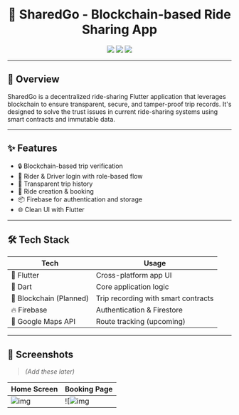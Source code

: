 <h1 align="center">🚗 SharedGo - Blockchain-based Ride Sharing App</h1>

<p align="center">
  <img src="https://img.shields.io/badge/Flutter-%2302569B.svg?style=for-the-badge&logo=flutter&logoColor=white" />
  <img src="https://img.shields.io/badge/Dart-%230175C2.svg?style=for-the-badge&logo=dart&logoColor=white" />
  <img src="https://img.shields.io/badge/License-MIT-green.svg?style=for-the-badge" />
</p>

---

## 📱 Overview

SharedGo is a decentralized ride-sharing Flutter application that leverages blockchain to ensure transparent, secure, and tamper-proof trip records. It's designed to solve the trust issues in current ride-sharing systems using smart contracts and immutable data.

---

## ✨ Features

- 🔒 Blockchain-based trip verification
- 👤 Rider & Driver login with role-based flow
- 🧾 Transparent trip history
- 📍 Ride creation & booking
- 📦 Firebase for authentication and storage
- 🌐 Clean UI with Flutter

---

## 🛠 Tech Stack

| Tech | Usage |
|------|-------|
| 🧱 Flutter | Cross-platform app UI |
| 🧠 Dart | Core application logic |
| 🔗 Blockchain (Planned) | Trip recording with smart contracts |
| 🔥 Firebase | Authentication & Firestore |
| 📍 Google Maps API | Route tracking (upcoming) |

---

## 📸 Screenshots

> *(Add these later)*

| Home Screen | Booking Page |
|-------------|--------------|
| ![img](#) | ![![img](#)

